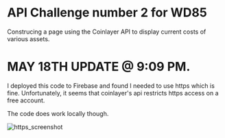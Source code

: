# API Challenge number 2 for WD85

Construcing a page using the Coinlayer API to display current costs of various assets.

# MAY 18TH UPDATE @ 9:09 PM.

I deployed this code to Firebase and found I needed to use https which is fine. Unfortunately, it seems that coinlayer's api restricts https access on a free account.

The code does work locally though.

![https_screenshot](https://github.com/tristanlearns/apiChallenge2/blob/main/public/assets/https_screenshot.png)

